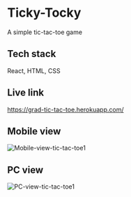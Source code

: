 # Ticky-Tocky

A simple tic-tac-toe game

## Tech stack

React, HTML, CSS

## Live link

https://grad-tic-tac-toe.herokuapp.com/


## Mobile view

![Mobile-view-tic-tac-toe1](https://user-images.githubusercontent.com/64453669/128128118-e9a95ecf-729b-43ed-9e8a-75666abbaf7e.jpg)


## PC view

![PC-view-tic-tac-toe1](https://user-images.githubusercontent.com/64453669/128128142-a67b6a5a-67eb-4d81-81a2-bed81e6aef87.jpg)
